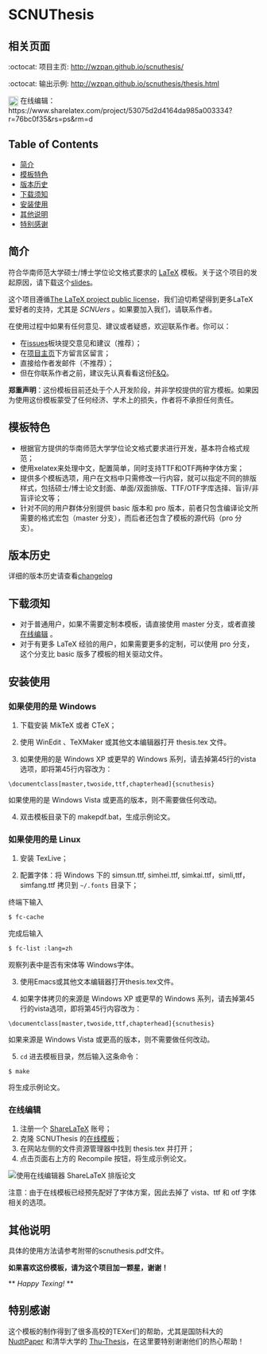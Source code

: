 SCNUThesis
=============

## 相关页面 ##

:octocat: 项目主页: http://wzpan.github.io/scnuthesis/

:octocat: 输出示例: http://wzpan.github.io/scnuthesis/thesis.html

<img class="emoji" src="https://www.sharelatex.com/brand/logo/logo-64.png" height="20" width="20" align="absmiddle">
在线编辑：https://www.sharelatex.com/project/53075d2d4164da985a003334?r=76bc0f35&rs=ps&rm=d

## Table of Contents ##

* [简介](#简介)
* [模板特色](#模板特色)
* [版本历史](#版本历史)
* [下载须知](#下载须知)
* [安装使用](#安装使用)
* [其他说明](#其他说明)
* [特别感谢](#特别感谢)

## <a name="简介"></a>简介

符合华南师范大学硕士/博士学位论文格式要求的 [LaTeX](https://github.com/wzpan/scnuthesis/wiki/%E6%BC%AB%E8%B0%88-LaTeX) 模板。关于这个项目的发起原因，请下载这个[slides](http://code.google.com/p/scnuthesis/downloads/detail?name=scnuthesis.pdf&can=2&q=)。

这个项目遵循[The LaTeX project public license](http://latex-project.org/lppl/)，我们迫切希望得到更多LaTeX爱好者的支持，尤其是 _SCNUers_ 。如果要加入我们，请联系作者。

在使用过程中如果有任何意见、建议或者疑惑，欢迎联系作者。你可以：

  * 在[issues](https://github.com/wzpan/scnuthesis/issues)板块提交意见和建议（推荐）；
  * 在[项目主页](http://wzpan.github.io/scnuthesis/#comment)下方留言区留言；
  * 直接给作者发邮件（不推荐）；
  * 但在你联系作者之前，建议先认真看看这份[F&Q](https://github.com/wzpan/scnuthesis/wiki/F&Q)。

**郑重声明**：这份模板目前还处于个人开发阶段，并非学校提供的官方模板。如果因为使用这份模板蒙受了任何经济、学术上的损失，作者将不承担任何责任。


## <a name="模板特色"></a>模板特色

* 根据官方提供的华南师范大学学位论文格式要求进行开发，基本符合格式规范；
* 使用xelatex来处理中文，配置简单，同时支持TTF和OTF两种字体方案；
* 提供多个模板选项，用户在文档中只需修改一行内容，就可以指定不同的排版样式，包括硕士/博士论文封面、单面/双面排版、TTF/OTF字库选择、盲评/非盲评论文等；
* 针对不同的用户群体分别提供 basic 版本和 pro 版本，前者只包含编译论文所需要的格式宏包（master 分支），而后者还包含了模板的源代码（pro 分支）。

## <a name="版本历史"></a>版本历史 ##

  详细的版本历史请查看[changelog](https://github.com/wzpan/scnuthesis/blob/master/changelog.md)

## <a name="下载须知"></a>下载须知 ##

* 对于普通用户，如果不需要定制本模板，请直接使用 master 分支，或者直接 [在线编辑](#在线编辑) 。
* 对于有更多 LaTeX 经验的用户，如果需要更多的定制，可以使用 pro 分支，这个分支比 basic 版多了模板的相关驱动文件。

## <a name="安装使用"></a>安装使用 ##

### 如果使用的是 Windows ###

1. 下载安装 MikTeX 或者 CTeX；
  
2. 使用 WinEdit 、TeXMaker 或其他文本编辑器打开 thesis.tex 文件。
  
3. 如果使用的是 Windows XP 或更早的 Windows 系列，请去掉第45行的vista选项，即将第45行内容改为：
  
```
\documentclass[master,twoside,ttf,chapterhead]{scnuthesis}
```
     
   如果使用的是 Windows Vista 或更高的版本，则不需要做任何改动。
	 
4. 双击模板目录下的 makepdf.bat，生成示例论文。

### 如果使用的是 Linux ###

1. 安装 TexLive；
  
2. 配置字体：将 Windows 下的 simsun.ttf, simhei.ttf, simkai.ttf，simli,ttf，simfang.ttf 拷贝到 `~/.fonts` 目录下；
  
  终端下输入

``` bash
$ fc-cache
```
     
  完成后输入

``` bash
$ fc-list :lang=zh
```
	  
  观察列表中是否有宋体等 Windows字体。
	  
3. 使用Emacs或其他文本编辑器打开thesis.tex文件。

4. 如果字体拷贝的来源是 Windows XP 或更早的 Windows 系列，请去掉第45行的vista选项，即将第45行内容改为：

```
\documentclass[master,twoside,ttf,chapterhead]{scnuthesis}
```

  如果来源是 Windows Vista 或更高的版本，则不需要做任何改动。
  
5. `cd` 进去模板目录，然后输入这条命令：

```
$ make
```

  将生成示例论文。

### <a name="在线编辑"></a>在线编辑 ###

1. 注册一个 [ShareLaTeX](https://www.sharelatex.com?r=76bc0f35&rm=d&rs=b) 账号；
2. 克隆 SCNUThesis 的[在线模板](https://www.sharelatex.com/project/53075d2d4164da985a003334?r=76bc0f35&rs=ps&rm=d)；
3. 在网站左侧的文件资源管理器中找到 thesis.tex 并打开；
4. 点击页面右上方的 Recompile 按钮，将生成示例论文。

![使用在线编辑器 ShareLaTeX 排版论文](http://ww1.sinaimg.cn/large/5ac2fba5jw1eds31ggkm8j218f0ozgto.jpg)

注意：由于在线模板已经预先配好了字体方案，因此去掉了 vista、ttf 和 otf 字体相关的选项。

## <a name="其他说明"></a>其他说明 ##

具体的使用方法请参考附带的scnuthesis.pdf文件。

**如果喜欢这份模板，请为这个项目加一颗星，谢谢！**

** *Happy Texing!* **

## <a name="特别感谢"></a>特别感谢 ##

这个模板的制作得到了很多高校的TEXer们的帮助，尤其是国防科大的 [NudtPaper](http://nudtpaper.googlecode.com) 和清华大学的 [Thu-Thesis](https://github.com/xueruini/thuthesis)，在这里要特别谢谢他们的热心帮助！
